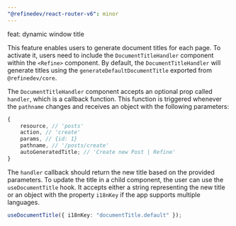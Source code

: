 ```yaml
---
"@refinedev/react-router-v6": minor
---
```


feat: dynamic window title

This feature enables users to generate document titles for each page. To activate it, users need to include the `DocumentTitleHandler` component within the `<Refine>` component. By default, the `DocumentTitleHandler` will generate titles using the `generateDefaultDocumentTitle` exported from `@refinedev/core`.

The `DocumentTitleHandler` component accepts an optional prop called `handler`, which is a callback function. This function is triggered whenever the `pathname` changes and receives an object with the following parameters:

```ts
{
    resource, // 'posts'
    action, // 'create'
    params, // {id: 1}
    pathname, // '/posts/create'
    autoGeneratedTitle; // 'Create new Post | Refine'
}
```

The `handler` callback should return the new title based on the provided parameters.
To update the title in a child component, the user can use the `useDocumentTitle` hook. It accepts either a string representing the new title or an object with the property `i18nKey` if the app supports multiple languages.

```ts
useDocumentTitle({ i18nKey: "documentTitle.default" });
```
